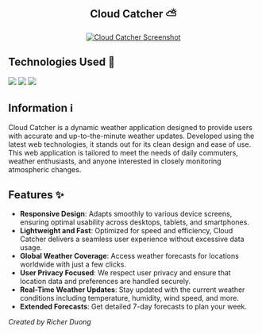 <h2 align="center">
  Cloud Catcher ⛅
</h2> 

<p align="center">
  <a href="#" target="_blank" rel="noreferrer"><img src="https://i.imgur.com/L436rt8.png" alt="Cloud Catcher Screenshot"></a>
</p>

## Technologies Used 🔧
<div>
  <img src="https://img.shields.io/badge/-HTML-161b22?style=for-the-badge&logo=html5&labelColor=black">
  <img src="https://img.shields.io/badge/-CSS-161b22?style=for-the-badge&logo=css3&logoColor=%231572B6&labelColor=black">
  <img src="https://img.shields.io/badge/-JavaScript-161b22?style=for-the-badge&logo=javascript&labelColor=black">
</div>

## Information ℹ
Cloud Catcher is a dynamic weather application designed to provide users with accurate and up-to-the-minute weather updates. Developed using the latest web technologies, it stands out for its clean design and ease of use. This web application is tailored to meet the needs of daily commuters, weather enthusiasts, and anyone interested in closely monitoring atmospheric changes.

## Features ✨
- **Responsive Design**: Adapts smoothly to various device screens, ensuring optimal usability across desktops, tablets, and smartphones.
- **Lightweight and Fast**: Optimized for speed and efficiency, Cloud Catcher delivers a seamless user experience without excessive data usage.
- **Global Weather Coverage**: Access weather forecasts for locations worldwide with just a few clicks.
- **User Privacy Focused**: We respect user privacy and ensure that location data and preferences are handled securely.
- **Real-Time Weather Updates**: Stay updated with the current weather conditions including temperature, humidity, wind speed, and more.
- **Extended Forecasts**: Get detailed 7-day forecasts to plan your week.

<!--Visit the live site to see my work in action: [richerduong.com](https://richerduong.com)-->

*Created by Richer Duong*
